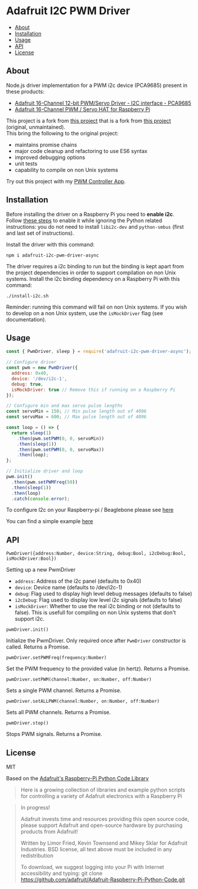 # Adafruit I2C PWM Driver

- [About](#about)
- [Installation](#installation)
- [Usage](#usage)
- [API](#api)
- [License](#license)


## About

Node.js driver implementation for a PWM i2c device (PCA9685) present in these products:
- [Adafruit 16-Channel 12-bit PWM/Servo Driver - I2C interface - PCA9685](http://www.adafruit.com/products/815)
- [Adafruit 16-Channel PWM / Servo HAT for Raspberry Pi](https://www.adafruit.com/product/2327)

This project is a fork from [this project](https://github.com/dominicbosch/adafruit-i2c-pwm-driver) that is a fork from [this project](https://github.com/kaosat-dev/adafruit-i2c-pwm-driver) (original, unmaintained).<br/>
This bring the following to the original project:
- maintains promise chains
- major code cleanup and refactoring to use ES6 syntax
- improved debugging options
- unit tests
- capability to compile on non Unix systems

Try out this project with my [PWM Controller App](https://github.com/pozil/pwm-controller).


## Installation

Before installing the driver on a Raspberry Pi you need to **enable i2c**.<br/>
Follow [these steps](http://ozzmaker.com/i2c/) to enable it while ignoring the Python related instructions: you do not need to install `libi2c-dev` and `python-smbus` (first and last set of instructions).

Install the driver with this command:
```
npm i adafruit-i2c-pwm-driver-async
```

The driver requires a i2c binding to run but the binding is kept apart from the project dependencies in order to support compilation on non Unix systems.
Install the i2c binding dependency on a Raspberry Pi with this command:
```
./install-i2c.sh
```

Reminder: running this command will fail on non Unix systems.
If you wish to develop on a non Unix system, use the `isMockDriver` flag (see documentation).


## Usage

```js
const { PwmDriver, sleep } = require('adafruit-i2c-pwm-driver-async');

// Configure driver
const pwm = new PwmDriver({
  address: 0x40,
  device: '/dev/i2c-1',
  debug: true,
  isMockDriver: true // Remove this if running on a Raspberry Pi
});

// Configure min and max servo pulse lengths
const servoMin = 150; // Min pulse length out of 4096
const servoMax = 600; // Max pulse length out of 4096

const loop = () => {
  return sleep(1)
    .then(pwm.setPWM(0, 0, servoMin))
    .then(sleep(1))
    .then(pwm.setPWM(0, 0, servoMax))
    .then(loop);
};

// Initialize driver and loop
pwm.init()
  .then(pwm.setPWMFreq(50))
  .then(sleep(1))
  .then(loop)
  .catch(console.error);
```

To configure I2c on your Raspberry-pi / Beaglebone please see [here](https://npmjs.org/package/i2c)

You can find a simple example [here](https://raw.githubusercontent.com/kaosat-dev/adafruit-i2c-pwm-driver/master/examples/simple.js)


## API

`PwmDriver({address:Number, device:String, debug:Bool, i2cDebug:Bool, isMockDriver:Bool})`

Setting up a new PwmDriver

- `address`: Address of the i2c panel (defaults to 0x40)
- `device`: Device name (defaults to /dev/i2c-1)
- `debug`: Flag used to display high level debug messages (defaults to false)
- `i2cDebug`: Flag used to display low level i2c signals (defaults to false)
- `isMockDriver`: Whether to use the real i2c binding or not (defaults to false). This is usefull for compiling on non Unix systems that don't support i2c.

`pwmDriver.init()`

Initialize the PwmDriver. Only required once after `PwmDriver` constructor is called. Returns a Promise.

`pwmDriver.setPWMFreq(frequency:Number)`

Set the PWM frequency to the provided value (in hertz). Returns a Promise.

`pwmDriver.setPWM(channel:Number, on:Number, off:Number)`

Sets a single PWM channel. Returns a Promise.

`pwmDriver.setALLPWM(channel:Number, on:Number, off:Number)`

Sets all PWM channels. Returns a Promise.

`pwmDriver.stop()`

Stops PWM signals. Returns a Promise.

## License
MIT

Based on the [Adafruit's Raspberry-Pi Python Code Library](https://github.com/adafruit/Adafruit-Raspberry-Pi-Python-Code.git)

>  Here is a growing collection of libraries and example python scripts
>  for controlling a variety of Adafruit electronics with a Raspberry Pi

>  In progress!
>
>  Adafruit invests time and resources providing this open source code,
>  please support Adafruit and open-source hardware by purchasing
>  products from Adafruit!
>
>  Written by Limor Fried, Kevin Townsend and Mikey Sklar for Adafruit Industries.
>  BSD license, all text above must be included in any redistribution
>
>  To download, we suggest logging into your Pi with Internet accessibility and typing:
>  git clone https://github.com/adafruit/Adafruit-Raspberry-Pi-Python-Code.git
